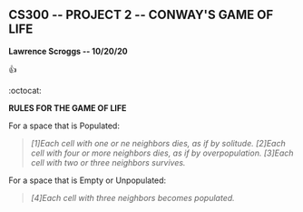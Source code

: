 ## CS300 -- PROJECT 2 -- CONWAY'S GAME OF LIFE
__Lawrence Scroggs -- 10/20/20__

:+1:

:octocat:

__RULES FOR THE GAME OF LIFE__

For a space that is Populated:
> *[1]Each cell with one or ne neighbors dies, as if by solitude.*
> *[2]Each cell with four or more neighbors dies, as if by overpopulation.*
> *[3]Each cell with two or three neighbors survives.*

For a space that is Empty or Unpopulated:
> *[4]Each cell with three neighbors becomes populated.*


